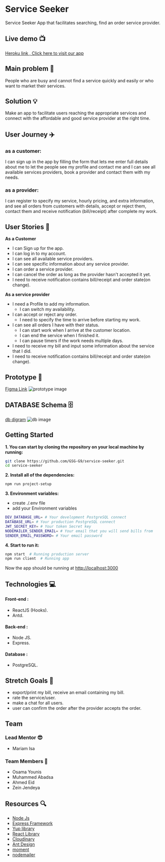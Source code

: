 # Service Seeker
Service Seeker App that facilitates searching, find an order service provider.

## Live demo :tv: 
[Heroku link , Click here to visit our app](https://service-seeker.herokuapp.com/)

## Main problem :new_moon_with_face:
People who are busy and cannot find a service quickly and easily or who want to market their services.

## Solution :bulb:
Make an app to facilitate users reaching the appropriate services and connect with the affordable and good service provider at the right time.



## User Journey :airplane:
### as a customer:
I can sign up in the app by filling the form that lets me enter full details about me to let the people see my profile and contact me and I can see all available services providers, book a provider and contact them with my needs.
### as a provider:
I can register to specify my service, hourly pricing, and extra information, and see all orders from customers with details, accept or reject them, contact them and receive notification (bill/receipt) after complete my work.

## User Stories :open_book:

**As a Customer**
* I can Sign up for the app.
* I can log in to my account.
* I can see all available service providers.
* I can see specific information about any service provider.
* I can order a service provider.
* I can cancel the order as long as the provider hasn't accepted it yet.
* I need to receive notification contains bill/receipt and order state(on change).

**As a service provider**
* I need a Profile to add my information.
    * I can switch my availability.
* I can accept or reject any order.
    * I need to specify the time to arrive before starting my work.
* I can see all orders I have with their status.
    * I can start work when I arrive at the customer location.
    * I can end the service when I finished it.
    * I can pause timers if the work needs multiple days.
* I need to receive my bill and input some information about the service that I did.
* I need to receive notification contains bill/receipt and order state(on change).

## Prototype :art:
[Figma Link](https://www.figma.com/file/4gyWA11DmZOmlnle5mC4TG/hound?node-id=0%3A1)
![prototype image](https://i.imgur.com/awA5aKA.png)




## DATABASE Schema :file_cabinet:
[db digram](https://dbdiagram.io/d/60158d7e80d742080a3878db)
![db image](https://i.imgur.com/umLYRoS.png)

## Getting Started
**1. You can start by cloning the repository on your local machine by running:**

```sh
git clone https://github.com/GSG-G9/service-seeker.git
cd service-seeker
```

**2. Install all of the dependencies:**

```sh
npm run project-setup
```
**3. Environment variables:**
- create ./.env file
- add your Environment variables
```sh
DEV_DATABASE_URL= # Your development PostgreSQL connect
DATABASE_URL= # Your production PostgreSQL connect
JWT_SECRET_KEY= # Your token Secret key
NODEMAILER_SENDER_EMAIL= # Your email that you will send bills from
SENDER_EMAIL_PASSWORD= # Your email password
```
**4. Start to run it:**

```sh
npm start  # Running production server
npm run client  # Running app
```

Now the app should be running at [http://localhost:3000](http://localhost:3000)


## Technologies :computer:

#### Front-end :

- ReactJS (Hooks).
- Antd.

#### Back-end :

- Node JS.
- Express.

#### Database :
- PostgreSQL.

## Stretch Goals :goal_net:
* export/print my bill, receive an email containing my bill.
* rate the service/user.
* make a chat for all users.
* user can confirm the order after the provider accepts the order.

## Team

### Lead Mentor :sunglasses:
* Mariam Isa

### Team Members :busts_in_silhouette:
* Osama Younis
* Muhammed Abadsa
* Ahmed Eid
* Zein Jendeya 
 

## Resources :mag:
* [Node Js](https://nodejs.org/en/)
* [Express Framework](https://expressjs.com/)
* [Yup library](https://github.com/jquense/yup) 
* [React Library](https://reactjs.org/)
* [Cloudinary](https://cloudinary.com/)
* [Ant Design](https://ant.design/)
* [moment](https://momentjs.com/)
* [nodemailer](https://nodemailer.com/)

